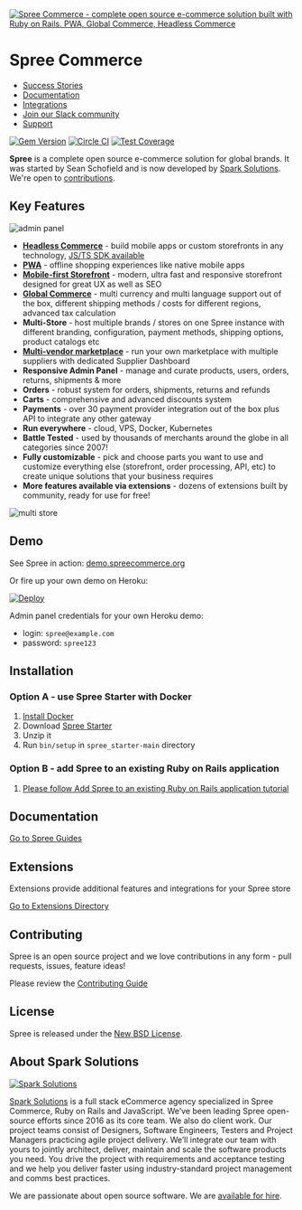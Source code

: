 <a href="https://spreecommerce.org">
   <img src="https://raw.githubusercontent.com/spree/spree/master/guides/src/images/features/spree_header%402x.png" alt="Spree Commerce - complete open source e-commerce solution built with Ruby on Rails. PWA, Global Commerce, Headless Commerce" />
</a>

# Spree Commerce

* [Success Stories](https://spreecommerce.org/stories/)
* [Documentation](http://guides.spreecommerce.org)
* [Integrations](https://spreecommerce.org/integrations/)
* [Join our Slack community](http://slack.spreecommerce.org/)
* [Support](https://guides.spreecommerce.org/support)

[![Gem Version](https://badge.fury.io/rb/spree.svg)](https://badge.fury.io/rb/spree) [![Circle CI](https://circleci.com/gh/spree/spree.svg?style=shield)](https://circleci.com/gh/spree/spree/tree/master) [![Test Coverage](https://api.codeclimate.com/v1/badges/8277fc2bb0b1f777084f/test_coverage)](https://codeclimate.com/github/spree/spree/test_coverage)

**Spree** is a complete open source e-commerce solution for global brands. It was started by Sean Schofield and is now developed by [Spark Solutions][spark]. We're open to [contributions](https://guides.spreecommerce.org/developer/contributing/).

## Key Features

![admin panel](guides/src/images/features/admin_panel_978@2x.jpg)

* **[Headless Commerce](https://spreecommerce.org/use-cases/headless-ecommerce-api/)** - build mobile apps or custom storefronts in any technology, [JS/TS SDK available](https://github.com/spree/spree-storefront-api-v2-js-sdk)
* **[PWA](https://spreecommerce.org/use-cases/spree-pwa-progressive-web-application/)** - offline shopping experiences like native mobile apps
* **[Mobile-first Storefront](https://spreecommerce.org/spree-commerce-demo-explainer/)** - modern, ultra fast and responsive storefront designed for great UX as well as SEO
* **[Global Commerce](https://spreecommerce.org/use-cases/international-sales-demo/)** - multi currency and multi language support out of the box, different shipping methods / costs for different regions, advanced tax calculation
* **Multi-Store** - host multiple brands / stores on one Spree instance with different branding, configuration, payment methods, shipping options, product catalogs etc
* **[Multi-vendor marketplace](https://spreecommerce.org/use-cases/multi-vendor-marketplace-demo/)** - run your own marketplace with multiple suppliers with dedicated Supplier Dashboard
* **Responsive Admin Panel** - manage and curate products, users, orders, returns, shipments & more
* **Orders** - robust system for orders, shipments, returns and refunds
* **Carts** -  comprehensive and advanced discounts system
* **Payments** - over 30 payment provider integration out of the box plus API to integrate any other gateway
* **Run everywhere** - cloud, VPS, Docker, Kubernetes
* **Battle Tested** - used by thousands of merchants around the globe in all categories since 2007!
* **Fully customizable** - pick and choose parts you want to use and customize everything else (storefront, order processing, API, etc) to create unique solutions that your business requires
* **More features available via extensions** - dozens of extensions built by community, ready for use for free!

![multi store](guides/src/images/features/international_978@2x.png)

## Demo

See Spree in action: [demo.spreecommerce.org](https://demo.spreecommerce.org/)

Or fire up your own demo on Heroku:

[![Deploy](https://www.herokucdn.com/deploy/button.svg)](https://heroku.com/deploy?template=https://github.com/spree/spree_starter)

Admin panel credentials for your own Heroku demo:

* login: `spree@example.com`
* password: `spree123`

## Installation

### Option A - use Spree Starter with Docker

1. [Install Docker](https://docs.docker.com/get-docker/)
2. Download [Spree Starter](https://github.com/spree/spree_starter/archive/main.zip)
3. Unzip it
4. Run `bin/setup` in `spree_starter-main` directory

### Option B - add Spree to an existing Ruby on Rails application

1. [Please follow Add Spree to an existing Ruby on Rails application tutorial](https://guides.spreecommerce.org/developer/advanced/existing_app_tutorial.html)

## Documentation

[Go to Spree Guides](https://guides.spreecommerce.org/)

## Extensions

Extensions provide additional features and integrations for your Spree store

[Go to Extensions Directory](https://guides.spreecommerce.org/extensions/)

## Contributing

Spree is an open source project and we love contributions in any form - pull requests, issues, feature ideas!

Please review the [Contributing Guide](https://guides.spreecommerce.org/developer/contributing/)

## License

Spree is released under the [New BSD License](https://github.com/spree/spree/blob/master/license.md).

## About Spark Solutions

[![Spark Solutions](http://sparksolutions.co/wp-content/uploads/2015/01/logo-ss-tr-221x100.png)][spark]

[Spark Solutions][spark] is a full stack eCommerce agency specialized in Spree Commerce, Ruby on Rails and JavaScript. We’ve been leading Spree open-source efforts since 2016 as its core team. We also do client work. Our project teams consist of Designers, Software Engineers, Testers and Project Managers practicing agile project delivery. We’ll integrate our team with yours to jointly architect, deliver, maintain and scale the software products you need. You drive the project with requirements and acceptance testing and we help you deliver faster using industry-standard project management and comms best practices.

We are passionate about open source software.
We are [available for hire][spark].

[spark]:https://sparksolutions.co?utm_source=github
